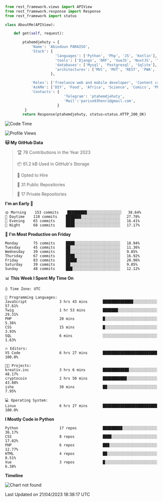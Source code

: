 ###
```python
from rest_framework.views import APIView
from rest_framework.response import Response
from rest_framework import status

class AboutMe(APIView):

    def get(self, request):

        ptahemdjehuty = {
            'Name': 'Abiodoun PARAISO',
            'Stack': {
                       'languages': ['Python', 'Php', 'JS', 'Kotlin'],
                       'tools': ['Django', 'DRF', 'VueJS', 'NuxtJS', 'Threejs' 'React', 'Kotlin', 'Electron'],
                       'databases': ['Mysql', 'Postgresql', 'Sqlite'],
                       'architectures': ['MVC', 'MVT', 'REST', 'PWA', 'SPA', 'MicroServices']
                     },

            'Roles': ['freelance web and mobile developer', 'Content creator', 'Teacher', 'Mentor'],
            'AskMe': ['DIY', 'Food', 'Africa', 'Science', 'Comics', 'Photography', 'Tech', 'Programming'],
            'Contacts': {
                           'Telegram': 'ptahemdjehuty',
                           'Mail':'pariso03henri@gmail.com',
                        }
         }
        return Response(ptahemdjehuty, status=status.HTTP_200_OK)

```                    

<!--START_SECTION:waka-->
![Code Time](http://img.shields.io/badge/Code%20Time-517%20hrs%2030%20mins-blue)

![Profile Views](http://img.shields.io/badge/Profile%20Views-0-blue)

**🐱 My GitHub Data** 

> 🏆 78 Contributions in the Year 2023
 > 
> 📦 61.2 kB Used in GitHub's Storage 
 > 
> 💼 Opted to Hire
 > 
> 📜 31 Public Repositories 
 > 
> 🔑 17 Private Repositories  
 > 
**I'm an Early 🐤** 

```text
🌞 Morning    153 commits    █████████░░░░░░░░░░░░░░░░   38.64% 
🌆 Daytime    110 commits    ███████░░░░░░░░░░░░░░░░░░   27.78% 
🌃 Evening    65 commits     ████░░░░░░░░░░░░░░░░░░░░░   16.41% 
🌙 Night      68 commits     ████░░░░░░░░░░░░░░░░░░░░░   17.17%

```
📅 **I'm Most Productive on Friday** 

```text
Monday       75 commits     ████░░░░░░░░░░░░░░░░░░░░░   18.94% 
Tuesday      45 commits     ██░░░░░░░░░░░░░░░░░░░░░░░   11.36% 
Wednesday    39 commits     ██░░░░░░░░░░░░░░░░░░░░░░░   9.85% 
Thursday     67 commits     ████░░░░░░░░░░░░░░░░░░░░░   16.92% 
Friday       83 commits     █████░░░░░░░░░░░░░░░░░░░░   20.96% 
Saturday     39 commits     ██░░░░░░░░░░░░░░░░░░░░░░░   9.85% 
Sunday       48 commits     ███░░░░░░░░░░░░░░░░░░░░░░   12.12%

```


📊 **This Week I Spent My Time On** 

```text
⌚︎ Time Zone: UTC

💬 Programming Languages: 
JavaScript               3 hrs 43 mins       ██████████████░░░░░░░░░░░   57.61% 
Twig                     1 hr 53 mins        ███████░░░░░░░░░░░░░░░░░░   29.31% 
PHP                      20 mins             █░░░░░░░░░░░░░░░░░░░░░░░░   5.36% 
CSS                      15 mins             █░░░░░░░░░░░░░░░░░░░░░░░░   3.93% 
SQL                      6 mins              ░░░░░░░░░░░░░░░░░░░░░░░░░   1.63%

🔥 Editors: 
VS Code                  6 hrs 27 mins       █████████████████████████   100.0%

🐱‍💻 Projects: 
kreativ.inc              3 hrs 6 mins        ████████████░░░░░░░░░░░░░   48.17% 
cryptocoin               2 hrs 50 mins       ███████████░░░░░░░░░░░░░░   43.88% 
ishe                     30 mins             ██░░░░░░░░░░░░░░░░░░░░░░░   7.95%

💻 Operating System: 
Linux                    6 hrs 27 mins       █████████████████████████   100.0%

```

**I Mostly Code in Python** 

```text
Python                   17 repos            █████████░░░░░░░░░░░░░░░░   36.17% 
CSS                      8 repos             ████░░░░░░░░░░░░░░░░░░░░░   17.02% 
PHP                      6 repos             ███░░░░░░░░░░░░░░░░░░░░░░   12.77% 
HTML                     4 repos             ██░░░░░░░░░░░░░░░░░░░░░░░   8.51% 
Vue                      3 repos             █░░░░░░░░░░░░░░░░░░░░░░░░   6.38%

```


**Timeline**

![Chart not found](https://raw.githubusercontent.com/ptahemdjehuty/ptahemdjehuty/main/charts/bar_graph.png) 


 Last Updated on 21/04/2023 18:38:17 UTC
<!--END_SECTION:waka-->
